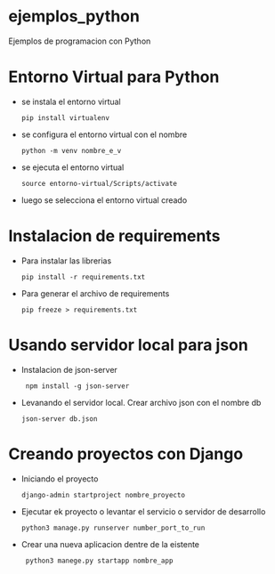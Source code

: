 # ejemplos_python

Ejemplos de programacion con Python

# Entorno Virtual para Python

- se instala el entorno virtual

    ```
    pip install virtualenv
    ```

- se configura el entorno virtual con el nombre

    ```
    python -m venv nombre_e_v
    ```

- se ejecuta el entorno virtual

    ```
    source entorno-virtual/Scripts/activate
    ```

- luego se selecciona el entorno virtual creado

# Instalacion de requirements
- Para instalar las librerias
    ```
    pip install -r requirements.txt
    ```
- Para generar el archivo de requirements
    ```
    pip freeze > requirements.txt
    ```

# Usando servidor local para json
- Instalacion de json-server
  ```
   npm install -g json-server
  ```
- Levanando el servidor local. Crear archivo json con el nombre db
  ```
  json-server db.json
  ```

# Creando proyectos con Django
- Iniciando el proyecto
  ```
  django-admin startproject nombre_proyecto
  ```
- Ejecutar ek proyecto o levantar el servicio o servidor de desarrollo
  ```
  python3 manage.py runserver number_port_to_run
  ```
- Crear una nueva aplicacion dentre de la eistente
  ```
   python3 manege.py startapp nombre_app
  ```
